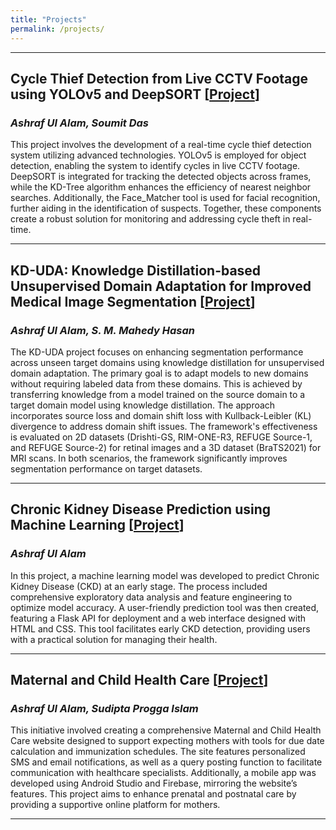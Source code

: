 ```yaml
---
title: "Projects"
permalink: /projects/
---
```


---

## **Cycle Thief Detection from Live CCTV Footage using YOLOv5 and DeepSORT [[Project](https://github.com/ashraf-ul-alam-amit/cycle_theif)]**  
### *Ashraf Ul Alam, Soumit Das*

This project involves the development of a real-time cycle thief detection system utilizing advanced technologies. YOLOv5 is employed for object detection, enabling the system to identify cycles in live CCTV footage. DeepSORT is integrated for tracking the detected objects across frames, while the KD-Tree algorithm enhances the efficiency of nearest neighbor searches. Additionally, the Face_Matcher tool is used for facial recognition, further aiding in the identification of suspects. Together, these components create a robust solution for monitoring and addressing cycle theft in real-time.

---

## **KD-UDA: Knowledge Distillation-based Unsupervised Domain Adaptation for Improved Medical Image Segmentation [[Project](https://github.com/ashraf-ul-alam-amit/KD-UDA)]**  
### *Ashraf Ul Alam, S. M. Mahedy Hasan*

The KD-UDA project focuses on enhancing segmentation performance across unseen target domains using knowledge distillation for unsupervised domain adaptation. The primary goal is to adapt models to new domains without requiring labeled data from these domains. This is achieved by transferring knowledge from a model trained on the source domain to a target domain model using knowledge distillation. The approach incorporates source loss and domain shift loss with Kullback-Leibler (KL) divergence to address domain shift issues. The framework's effectiveness is evaluated on 2D datasets (Drishti-GS, RIM-ONE-R3, REFUGE Source-1, and REFUGE Source-2) for retinal images and a 3D dataset (BraTS2021) for MRI scans. In both scenarios, the framework significantly improves segmentation performance on target datasets.

---

## **Chronic Kidney Disease Prediction using Machine Learning [[Project](https://github.com/ashraf-ul-alam-amit/CKD)]**  
### *Ashraf Ul Alam*

In this project, a machine learning model was developed to predict Chronic Kidney Disease (CKD) at an early stage. The process included comprehensive exploratory data analysis and feature engineering to optimize model accuracy. A user-friendly prediction tool was then created, featuring a Flask API for deployment and a web interface designed with HTML and CSS. This tool facilitates early CKD detection, providing users with a practical solution for managing their health.

---

## **Maternal and Child Health Care [[Project](https://github.com/ashraf-ul-alam-amit/Maternal_Care)]**  
### *Ashraf Ul Alam, Sudipta Progga Islam*

This initiative involved creating a comprehensive Maternal and Child Health Care website designed to support expecting mothers with tools for due date calculation and immunization schedules. The site features personalized SMS and email notifications, as well as a query posting function to facilitate communication with healthcare specialists. Additionally, a mobile app was developed using Android Studio and Firebase, mirroring the website’s features. This project aims to enhance prenatal and postnatal care by providing a supportive online platform for mothers.

---





